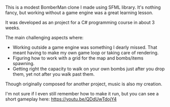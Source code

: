 This is a modest BomberMan clone I made using SFML library. It's nothing fancy, but working without a game engine was a great learning lesson.

It was developed as an project for a C# programming course in about 3 weeks.

The main challenging aspects where:
  * Working outside a game engine was something I dearly missed. That meant having to make my own game loop or taking care of rendering.
  * Figuring how to work with a grid for the map and bombs/items spawning.
  * Getting right the capacity to walk on your own bombs just after you drop them, yet not after you walk past them.

Though originally composed for another project, music is also my creation.

I'm not sure if I even still remember how to make it run, but you can see a short gameplay here: https://youtu.be/QDdUwTdojY4
